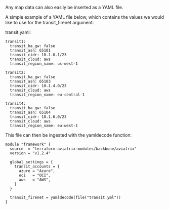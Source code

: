 Any map data can also easily be inserted as a YAML file.

A simple example of a YAML file below, which contains the values we would like to use for the transit_firenet argument:

transit.yaml:
```hcl
transit1:
  transit_ha_gw: false
  transit_asn: 65101
  transit_cidr: 10.1.0.1/23
  transit_cloud: aws
  transit_region_name: us-west-1

transit2:
  transit_ha_gw: false
  transit_asn: 65103
  transit_cidr: 10.1.4.0/23
  transit_cloud: aws
  transit_region_name: eu-central-1

transit4:
  transit_ha_gw: false
  transit_asn: 65104
  transit_cidr: 10.1.6.0/23
  transit_cloud: aws
  transit_region_name: eu-west-1
```

This file can then be ingested with the yamldecode function:

```
module "framework" {
  source  = "terraform-aviatrix-modules/backbone/aviatrix"
  version = "v1.2.4"

  global_settings = {
    transit_accounts = {
      azure = "Azure",
      oci   = "OCI",
      aws   = "AWS",
    }
  }

  transit_firenet = yamldecode(file("transit.yml"))
}
```